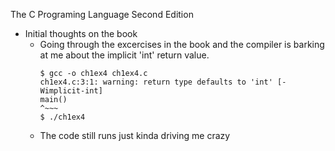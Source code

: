 The C Programing Language Second Edition 
- Initial thoughts on the book
  - Going through the excercises in the book and the compiler is barking at me about the implicit 'int' return value. 
     ```
     $ gcc -o ch1ex4 ch1ex4.c 
     ch1ex4.c:3:1: warning: return type defaults to 'int' [-Wimplicit-int]
     main()
     ^~~~
     $ ./ch1ex4 
     ```
  - The code still runs just kinda driving me crazy
